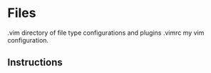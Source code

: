 Files
======
.vim directory of file type configurations and plugins .vimrc my vim configuration.

Instructions
------
